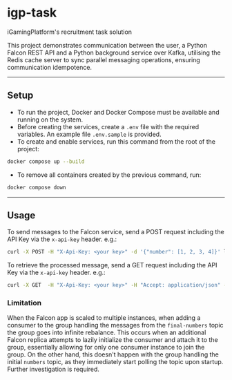 # igp-task
iGamingPlatform's recruitment task solution

This project demonstrates communication between the user, a Python Falcon REST API and a Python background service 
over Kafka, utilising the Redis cache server to sync parallel messaging operations,
ensuring communication idempotence.

<hr>

## Setup

- To run the project, Docker and Docker Compose must be available and running on the system.
- Before creating the services, create a `.env` file with the required variables. An example file `.env.sample` is provided.
- To create and enable services, run this command from the root of the project:

```bash
docker compose up --build
```

- To remove all containers created by the previous command, run:

```bash
docker compose down
```

<hr>

## Usage

To send messages to the Falcon service, send a POST request including the API Key via the
`x-api-key` header. e.g.:
```bash
curl -X POST -H "X-Api-Key: <your key>" -d '{"number": [1, 2, 3, 4]}' localhost:8000/numbers
```

To retrieve the processed message, send a GET request including the API Key via the 
`x-api-key` header. e.g.:
```bash
curl -X GET  -H "X-Api-Key: <your key>" -H "Accept: application/json" -H "Content-Type: application/json" localhost:8000/final_numbers
```

### Limitation
When the Falcon app is scaled to multiple instances, when adding a consumer to the group handling the messages from the `final-numbers` topic
the group goes into infinite rebalance. This occurs when an additional Falcon replica attempts to lazily 
initialize the consumer and attach it to the group, essentially allowing for only one consumer instance to join the group. 
On the other hand, this doesn't happen with the group handling the initial `numbers` topic, as they immediately start polling the topic upon startup. 
Further investigation is required.
